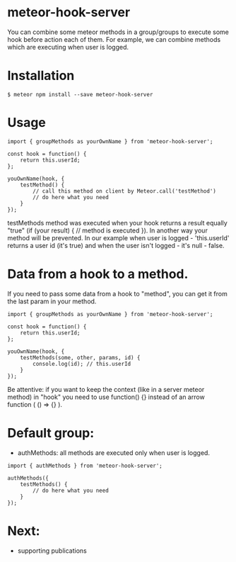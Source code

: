# meteor-hook-server

You can combine some meteor methods in a group/groups to execute some hook before action each of them.
For example, we can combine methods which are executing when user is logged.

# Installation

```
$ meteor npm install --save meteor-hook-server
```

# Usage

```
import { groupMethods as yourOwnName } from 'meteor-hook-server';

const hook = function() {
    return this.userId;
};

youOwnName(hook, {
	testMethod() {
		// call this method on client by Meteor.call('testMethod')
		// do here what you need
	}
});
```
testMethods method was executed when your hook returns a result equally "true" (if (your result) { // method is executed }).
In another way your method will be prevented.
In our example when user is logged - 'this.userId' returns a user id (it's true) and when the user isn't logged - it's
null - false.

# Data from a hook to a method.

If you need to pass some data from a hook to "method", you can get it from the last param in your method.

```
import { groupMethods as yourOwnName } from 'meteor-hook-server';

const hook = function() {
    return this.userId;
};

youOwnName(hook, {
	testMethods(some, other, params, id) {
		console.log(id); // this.userId
	}
});
```

Be attentive: if you want to keep the context (like in a server meteor method) in "hook" you need to use function() {}
instead of an arrow function ( () => {} ).

# Default group:
- authMethods: all methods are executed only when user is logged.
```
import { authMethods } from 'meteor-hook-server';

authMethods({
	testMethods() {
		// do here what you need
	}
});
```

# Next:
- supporting publications
